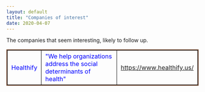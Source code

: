 ```yaml
---
layout: default
title: "Companies of interest"
date: 2020-04-07
---
```


The companies that seem interesting, likely to follow up. 
<style>
thead {color:green;}
tbody {color:blue;}
tfoot {color:red;}
th,td {
  border:1px solid black;
  padding: 5px 10px;
}
table{
    border: 2px solid #774F38;
    border-collapse: collapse;  
}
tr:nth-child(even){
    background-color:#ECE5CE;
}
</style>
<table border="1" width="100%">

<tr>
  <td>Healthify</td>
  <td>"We help organizations address the social determinants of health"</td>
  <td><a href="https://www.healthify.us/"> https://www.healthify.us/ </a> </td>
</tr>
</table>
